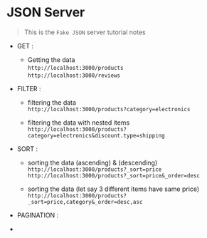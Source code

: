 # JSON Server
> This is the ` Fake JSON ` server tutorial notes 

- GET :
    - Getting the data \
    ` http://localhost:3000/products ` \
    ` http://localhost:3000/reviews `

- FILTER : 
    - filtering the data \
    ` http://localhost:3000/products?category=electronics `

    - filtering the data with nested items \
    ` http://localhost:3000/products?category=electronics&discount.type=shipping `


- SORT :
    - sorting the data (ascending) & (descending) \
    ` http://localhost:3000/products?_sort=price ` \
    ` http://localhost:3000/products?_sort=price&_order=desc `

    - sorting the data (let say 3 different items have same price) \
    ` http://localhost:3000/products?_sort=price,category&_order=desc,asc `


- PAGINATION :
- 
